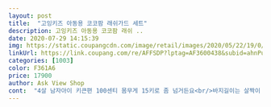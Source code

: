 ```yaml
---
layout: post 
title:  "고잉키즈 아동용 코코팜 래쉬가드 세트" 
description: 고잉키즈 아동용 코코팜 래쉬 ..
date: 2020-07-29 14:15:39 
img: https://static.coupangcdn.com/image/retail/images/2020/05/22/19/0/f420b88a-53d5-4a42-a38d-ec245d99c94f.jpg 
linkUrl: https://link.coupang.com/re/AFFSDP?lptag=AF3600438&subid=ahnPublicAsk&pageKey=1621201178&itemId=2766394000&vendorItemId=70756256212&traceid=V0-113-8e895164683840f9 
categories: [1003] 
color: F361A6 
price: 17900 
author: Ask View Shop 
cont:  "4살 남자아이 키큰편 100센티 몸무게 15키로 좀 넘거든요<br/>바지길이는 살짝이 길고<br/>사이즈 M 했거든요<br/>상위는 딱맞아요  약간의 여유조차없이  딱 맞아요<br/>예뻐요 .<br/>다만 팔이 조금 짧아요<br/>참고 하셔서 주문하세요<br/>" 
---
```

